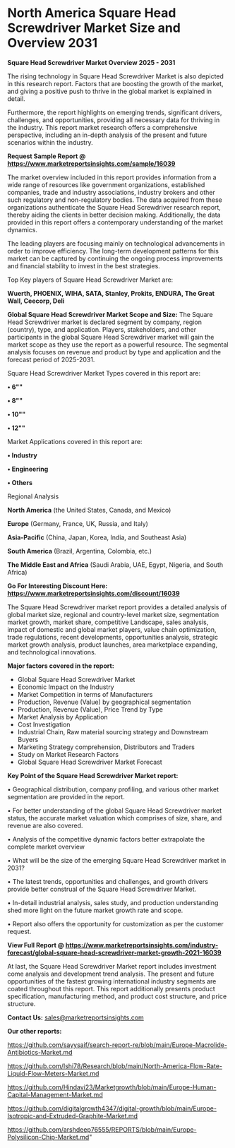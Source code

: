  # North America Square Head Screwdriver Market Size and Overview 2031

<Strong> Square Head Screwdriver Market Overview 2025 - 2031</strong>

The rising technology in Square Head Screwdriver Market is also depicted in this research report. Factors that are boosting the growth of the market, and giving a positive push to thrive in the global market is explained in detail.

Furthermore, the report highlights on emerging trends, significant drivers, challenges, and opportunities, providing all necessary data for thriving in the industry. This report market research offers a comprehensive perspective, including an in-depth analysis of the present and future scenarios within the industry.

<strong>Request Sample Report @ <a href=https://www.marketreportsinsights.com/sample/16039>https://www.marketreportsinsights.com/sample/16039</a></strong>

The market overview included in this report provides information from a wide range of resources like government organizations, established companies, trade and industry associations, industry brokers and other such regulatory and non-regulatory bodies. The data acquired from these organizations authenticate the Square Head Screwdriver research report, thereby aiding the clients in better decision making. Additionally, the data provided in this report offers a contemporary understanding of the market dynamics.

The leading players are focusing mainly on technological advancements in order to improve efficiency. The long-term development patterns for this market can be captured by continuing the ongoing process improvements and financial stability to invest in the best strategies.

Top Key players of Square Head Screwdriver Market are:

<strong>Wuerth, PHOENIX, WIHA, SATA, Stanley, Prokits, ENDURA, The Great Wall, Ceecorp, Deli</strong>

<strong><b>Global Square Head Screwdriver Market Scope and Size:</b></strong>
The Square Head Screwdriver market is declared segment by company, region (country), type, and application. Players, stakeholders, and other participants in the global Square Head Screwdriver market will gain the market scope as they use the report as a powerful resource. The segmental analysis focuses on revenue and product by type and application and the forecast period of 2025-2031.

Square Head Screwdriver Market Types covered in this report are:

<strong>• 6""

• 8""

• 10""

• 12""</strong>

Market Applications covered in this report are:

<strong>• Industry

• Engineering

• Others</strong> 

Regional Analysis

<strong>North America</strong> (the United States, Canada, and Mexico)

<strong>Europe</strong> (Germany, France, UK, Russia, and Italy)

<strong>Asia-Pacific</strong> (China, Japan, Korea, India, and Southeast Asia)

<strong>South America</strong> (Brazil, Argentina, Colombia, etc.)

<strong>The Middle East and Africa</strong> (Saudi Arabia, UAE, Egypt, Nigeria, and South Africa)

<strong>Go For Interesting Discount Here: <a href=https://www.marketreportsinsights.com/discount/16039>https://www.marketreportsinsights.com/discount/16039</a></strong>

The Square Head Screwdriver market report provides a detailed analysis of global market size, regional and country-level market size, segmentation market growth, market share, competitive Landscape, sales analysis, impact of domestic and global market players, value chain optimization, trade regulations, recent developments, opportunities analysis, strategic market growth analysis, product launches, area marketplace expanding, and technological innovations.

<strong><b>Major factors covered in the report:</b></strong>
<ul>
  <li>Global Square Head Screwdriver Market </li>
  <li>Economic Impact on the Industry</li>
  <li>Market Competition in terms of Manufacturers</li>
  <li>Production, Revenue (Value) by geographical segmentation</li>
  <li>Production, Revenue (Value), Price Trend by Type</li>
  <li>Market Analysis by Application</li>
  <li>Cost Investigation</li>
  <li>Industrial Chain, Raw material sourcing strategy and Downstream Buyers</li>
  <li>Marketing Strategy comprehension, Distributors and Traders</li>
  <li>Study on Market Research Factors</li>
  <li>Global Square Head Screwdriver Market Forecast</li>
</ul>

<strong><b>Key Point of the Square Head Screwdriver Market report:</b></strong>

• Geographical distribution, company profiling, and various other market segmentation are provided in the report.

• For better understanding of the global Square Head Screwdriver market status, the accurate market valuation which comprises of size, share, and revenue are also covered.

• Analysis of the competitive dynamic factors better extrapolate the complete market overview

• What will be the size of the emerging Square Head Screwdriver market in 2031?

• The latest trends, opportunities and challenges, and growth drivers provide better construal of the Square Head Screwdriver Market.

• In-detail industrial analysis, sales study, and production understanding shed more light on the future market growth rate and scope.

• Report also offers the opportunity for customization as per the customer request.

<strong><b>View Full Report @ <a href=https://www.marketreportsinsights.com/industry-forecast/global-square-head-screwdriver-market-growth-2021-16039>https://www.marketreportsinsights.com/industry-forecast/global-square-head-screwdriver-market-growth-2021-16039</a></b></strong>


At last, the Square Head Screwdriver Market report includes investment come analysis and development trend analysis. The present and future opportunities of the fastest growing international industry segments are coated throughout this report. This report additionally presents product specification, manufacturing method, and product cost structure, and price structure.

<strong>Contact Us:</strong>
sales@marketreportsinsights.com

<strong>Our other reports:</strong>

<a href=https://github.com/sayysaif/search-report-re/blob/main/Europe-Macrolide-Antibiotics-Market.md>https://github.com/sayysaif/search-report-re/blob/main/Europe-Macrolide-Antibiotics-Market.md</a>

<a href=https://github.com/Ishi78/Research/blob/main/North-America-Flow-Rate-Liquid-Flow-Meters-Market.md>https://github.com/Ishi78/Research/blob/main/North-America-Flow-Rate-Liquid-Flow-Meters-Market.md</a>

<a href=https://github.com/Hindavi23/Marketgrowth/blob/main/Europe-Human-Capital-Management-Market.md>https://github.com/Hindavi23/Marketgrowth/blob/main/Europe-Human-Capital-Management-Market.md</a>

<a href=https://github.com/digitalgrowth4347/digital-growth/blob/main/Europe-Isotropic-and-Extruded-Graphite-Market.md>https://github.com/digitalgrowth4347/digital-growth/blob/main/Europe-Isotropic-and-Extruded-Graphite-Market.md</a>

<a href=https://github.com/arshdeep76555/REPORTS/blob/main/Europe-Polysilicon-Chip-Market.md>https://github.com/arshdeep76555/REPORTS/blob/main/Europe-Polysilicon-Chip-Market.md</a>"
